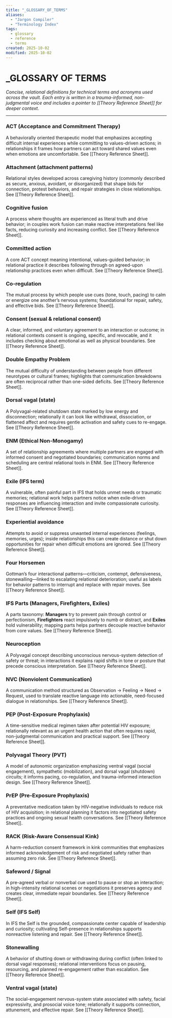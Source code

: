 ```yaml
---
title: "_GLOSSARY_OF_TERMS"
aliases:
  - "Jargon Compiler"
  - "Terminology Index"
tags:
  - glossary
  - reference
  - terms
created: 2025-10-02
modified: 2025-10-02
---
```


<!-- @format -->

# \_GLOSSARY OF TERMS

_Concise, relational definitions for technical terms and acronyms used across the vault. Each entry is written in a trauma-informed, non-judgmental voice and includes a pointer to [[Theory Reference Sheet]] for deeper context._

---

### ACT (Acceptance and Commitment Therapy)

A behaviorally oriented therapeutic model that emphasizes accepting difficult internal experiences while committing to values-driven actions; in relationships it frames how partners can act toward shared values even when emotions are uncomfortable. See [[Theory Reference Sheet]].

### Attachment (attachment patterns)

Relational styles developed across caregiving history (commonly described as secure, anxious, avoidant, or disorganized) that shape bids for connection, protest behaviors, and repair strategies in close relationships. See [[Theory Reference Sheet]].

### Cognitive fusion

A process where thoughts are experienced as literal truth and drive behavior; in couples work fusion can make reactive interpretations feel like facts, reducing curiosity and increasing conflict. See [[Theory Reference Sheet]].

### Committed action

A core ACT concept meaning intentional, values-guided behavior; in relational practice it describes following through on agreed-upon relationship practices even when difficult. See [[Theory Reference Sheet]].

### Co-regulation

The mutual process by which people use cues (tone, touch, pacing) to calm or energize one another’s nervous systems; foundational for repair, safety, and effective bids. See [[Theory Reference Sheet]].

### Consent (sexual & relational consent)

A clear, informed, and voluntary agreement to an interaction or outcome; in relational contexts consent is ongoing, specific, and revocable, and it includes checking about emotional as well as physical boundaries. See [[Theory Reference Sheet]].

### Double Empathy Problem

The mutual difficulty of understanding between people from different neurotypes or cultural frames; highlights that communication breakdowns are often reciprocal rather than one-sided deficits. See [[Theory Reference Sheet]].

### Dorsal vagal (state)

A Polyvagal-related shutdown state marked by low energy and disconnection; relationally it can look like withdrawal, dissociation, or flattened affect and requires gentle activation and safety cues to re-engage. See [[Theory Reference Sheet]].

### ENM (Ethical Non-Monogamy)

A set of relationship agreements where multiple partners are engaged with informed consent and negotiated boundaries; communication norms and scheduling are central relational tools in ENM. See [[Theory Reference Sheet]].

### Exile (IFS term)

A vulnerable, often painful part in IFS that holds unmet needs or traumatic memories; relational work helps partners notice when exile-driven responses are influencing interaction and invite compassionate curiosity. See [[Theory Reference Sheet]].

### Experiential avoidance

Attempts to avoid or suppress unwanted internal experiences (feelings, memories, urges); inside relationships this can create distance or shut down opportunities for repair when difficult emotions are ignored. See [[Theory Reference Sheet]].

### Four Horsemen

Gottman’s four interactional patterns—criticism, contempt, defensiveness, stonewalling—linked to escalating relational deterioration; useful as labels for behavior patterns to interrupt and replace with repair moves. See [[Theory Reference Sheet]].

### IFS Parts (Managers, Firefighters, Exiles)

A parts taxonomy: **Managers** try to prevent pain through control or perfectionism, **Firefighters** react impulsively to numb or distract, and **Exiles** hold vulnerability; mapping parts helps partners decouple reactive behavior from core values. See [[Theory Reference Sheet]].

### Neuroception

A Polyvagal concept describing unconscious nervous-system detection of safety or threat; in interactions it explains rapid shifts in tone or posture that precede conscious interpretation. See [[Theory Reference Sheet]].

### NVC (Nonviolent Communication)

A communication method structured as Observation → Feeling → Need → Request, used to translate reactive language into actionable, need-focused dialogue in relationships. See [[Theory Reference Sheet]].

### PEP (Post-Exposure Prophylaxis)

A time-sensitive medical regimen taken after potential HIV exposure; relationally relevant as an urgent health action that often requires rapid, non-judgmental communication and practical support. See [[Theory Reference Sheet]].

### Polyvagal Theory (PVT)

A model of autonomic organization emphasizing ventral vagal (social engagement), sympathetic (mobilization), and dorsal vagal (shutdown) circuits; it informs pacing, co-regulation, and trauma-informed interaction design. See [[Theory Reference Sheet]].

### PrEP (Pre-Exposure Prophylaxis)

A preventative medication taken by HIV-negative individuals to reduce risk of HIV acquisition; in relational planning it factors into negotiated safety practices and ongoing sexual health conversations. See [[Theory Reference Sheet]].

### RACK (Risk-Aware Consensual Kink)

A harm-reduction consent framework in kink communities that emphasizes informed acknowledgement of risk and negotiated safety rather than assuming zero risk. See [[Theory Reference Sheet]].

### Safeword / Signal

A pre-agreed verbal or nonverbal cue used to pause or stop an interaction; in high-intensity relational scenes or negotiations it preserves agency and creates clear, immediate repair boundaries. See [[Theory Reference Sheet]].

### Self (IFS Self)

In IFS the Self is the grounded, compassionate center capable of leadership and curiosity; cultivating Self-presence in relationships supports nonreactive listening and repair. See [[Theory Reference Sheet]].

### Stonewalling

A behavior of shutting down or withdrawing during conflict (often linked to dorsal vagal responses); relational interventions focus on pausing, resourcing, and planned re-engagement rather than escalation. See [[Theory Reference Sheet]].

### Ventral vagal (state)

The social-engagement nervous-system state associated with safety, facial expressivity, and prosocial voice tone; relationally it supports connection, attunement, and effective repair. See [[Theory Reference Sheet]].
